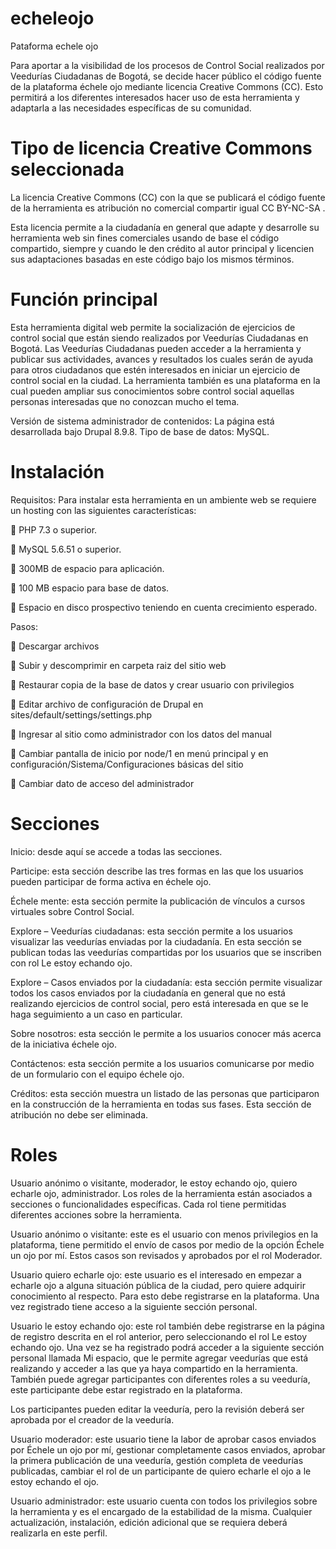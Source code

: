 # echeleojo
 Pataforma echele ojo

Para aportar a la visibilidad de los procesos de Control Social realizados por Veedurías Ciudadanas de Bogotá, se decide hacer público el código fuente de la plataforma échele ojo mediante licencia Creative Commons (CC). Esto permitirá a los diferentes interesados hacer uso de esta herramienta y adaptarla a las necesidades específicas de su comunidad. 

# Tipo de licencia Creative Commons seleccionada

La licencia Creative Commons (CC) con la que se publicará el código fuente de la herramienta es atribución no comercial compartir igual CC BY-NC-SA .

Esta licencia permite a la ciudadanía en general que adapte y desarrolle su herramienta web sin fines comerciales usando de base el código compartido, siempre y cuando le den crédito al autor principal y licencien sus adaptaciones basadas en este código bajo los mismos términos.

# Función principal

Esta herramienta digital web permite la socialización de ejercicios de control social que están siendo realizados por Veedurías Ciudadanas en Bogotá. Las Veedurías Ciudadanas pueden acceder a la herramienta y publicar sus actividades, avances y resultados los cuales serán de ayuda para otros ciudadanos que estén interesados en iniciar un ejercicio de control social en la ciudad. La herramienta también es una plataforma en la cual pueden ampliar sus conocimientos sobre control social aquellas personas interesadas que no conozcan mucho el tema.

Versión de sistema administrador de contenidos: La página está desarrollada bajo Drupal 8.9.8.
Tipo de base de datos: MySQL.

# Instalación

Requisitos:
Para instalar esta herramienta en un ambiente web se requiere un hosting con las siguientes características: 

 PHP 7.3 o superior. 

 MySQL 5.6.51 o superior. 

 300MB de espacio para aplicación. 

 100 MB espacio para base de datos. 

 Espacio en disco prospectivo teniendo en cuenta crecimiento esperado.

Pasos:

 Descargar archivos

 Subir y descomprimir en carpeta raiz del sitio web

 Restaurar copia de la base de datos y crear usuario con privilegios 

 Editar archivo de configuración de Drupal en sites/default/settings/settings.php

 Ingresar al sitio como administrador con los datos del manual

 Cambiar pantalla de inicio por node/1 en menú principal y en configuración/Sistema/Configuraciones básicas del sitio

 Cambiar dato de acceso del administrador

# Secciones
Inicio: desde aquí se accede a todas las secciones.

Participe: esta sección describe las tres formas en las que los usuarios pueden participar de forma activa en échele ojo.

Échele mente: esta sección permite la publicación de vínculos a cursos virtuales sobre Control Social.

Explore – Veedurías ciudadanas: esta sección permite a los usuarios visualizar las veedurías enviadas por la ciudadanía. En esta sección se publican todas las veedurías compartidas por los usuarios que se inscriben con rol Le estoy echando ojo.

Explore – Casos enviados por la ciudadanía: esta sección permite visualizar todos los casos enviados por la ciudadanía en general que no está realizando ejercicios de control social, pero está interesada en que se le haga seguimiento a un caso en particular.

Sobre nosotros: esta sección le permite a los usuarios conocer más acerca de la iniciativa échele ojo.

Contáctenos: esta sección permite a los usuarios comunicarse por medio de un formulario con el equipo échele ojo.

Créditos: esta sección muestra un listado de las personas que participaron en la construcción de la herramienta en todas sus fases. Esta sección de atribución no debe ser eliminada.

# Roles

Usuario anónimo o visitante, moderador, le estoy echando ojo, quiero echarle ojo, administrador. Los roles de la herramienta están asociados a secciones o funcionalidades específicas. Cada rol tiene permitidas diferentes acciones sobre la herramienta.

Usuario anónimo o visitante: este es el usuario con menos privilegios en la plataforma, tiene permitido el envío de casos por medio de la opción Échele un ojo por mí. Estos casos son revisados y aprobados por el rol Moderador.

Usuario quiero echarle ojo: este usuario es el interesado en empezar a echarle ojo a alguna situación pública de la ciudad, pero quiere adquirir conocimiento al respecto. Para esto debe registrarse en la plataforma. Una vez registrado tiene acceso a la siguiente sección personal.

Usuario le estoy echando ojo: este rol también debe registrarse en la página de registro descrita en el rol anterior, pero seleccionando el rol Le estoy echando ojo. Una vez se ha registrado podrá acceder a la siguiente sección personal llamada Mi espacio, que le permite agregar veedurías que está realizando y acceder a las que ya haya compartido en la herramienta. También puede agregar participantes con diferentes roles a su veeduría, este participante debe estar registrado en la plataforma.

Los participantes pueden editar la veeduría, pero la revisión deberá ser aprobada por el creador de la veeduría.

Usuario moderador: este usuario tiene la labor de aprobar casos enviados por Échele un ojo por mí, gestionar completamente casos enviados, aprobar la primera publicación de una veeduría, gestión completa de veedurías publicadas, cambiar el rol de un participante de quiero echarle el ojo a le estoy echando el ojo.

Usuario administrador: este usuario cuenta con todos los privilegios sobre la herramienta y es el encargado de la estabilidad de la misma. Cualquier actualización, instalación, edición adicional que se requiera deberá realizarla en este perfil.
